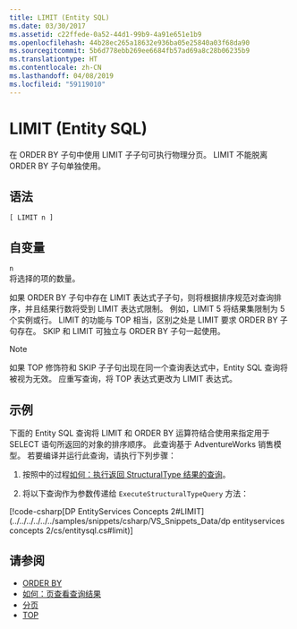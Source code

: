 ```yaml
---
title: LIMIT (Entity SQL)
ms.date: 03/30/2017
ms.assetid: c22ffede-0a52-44d1-99b9-4a91e651e1b9
ms.openlocfilehash: 44b28ec265a18632e936ba05e25840a03f68da90
ms.sourcegitcommit: 5b6d778ebb269ee6684fb57ad69a8c28b06235b9
ms.translationtype: HT
ms.contentlocale: zh-CN
ms.lasthandoff: 04/08/2019
ms.locfileid: "59119010"
---
```

# <a name="limit-entity-sql"></a>LIMIT (Entity SQL)
在 ORDER BY 子句中使用 LIMIT 子子句可执行物理分页。 LIMIT 不能脱离 ORDER BY 子句单独使用。  
  
## <a name="syntax"></a>语法  
  
```  
[ LIMIT n ]  
```  
  
## <a name="arguments"></a>自变量  
 `n`  
 将选择的项的数量。  
  
 如果 ORDER BY 子句中存在 LIMIT 表达式子子句，则将根据排序规范对查询排序，并且结果行数将受到 LIMIT 表达式限制。 例如，LIMIT 5 将结果集限制为 5 个实例或行。 LIMIT 的功能与 TOP 相当，区别之处是 LIMIT 要求 ORDER BY 子句存在。 SKIP 和 LIMIT 可独立与 ORDER BY 子句一起使用。  
  
> [!NOTE]
>  如果 TOP 修饰符和 SKIP 子子句出现在同一个查询表达式中，Entity SQL 查询将被视为无效。 应重写查询，将 TOP 表达式更改为 LIMIT 表达式。  
  
## <a name="example"></a>示例  
 下面的 Entity SQL 查询将 LIMIT 和 ORDER BY 运算符结合使用来指定用于 SELECT 语句所返回的对象的排序顺序。 此查询基于 AdventureWorks 销售模型。 若要编译并运行此查询，请执行下列步骤：  
  
1.  按照中的过程[如何：执行返回 StructuralType 结果的查询](../../../../../../docs/framework/data/adonet/ef/how-to-execute-a-query-that-returns-structuraltype-results.md)。  
  
2.  将以下查询作为参数传递给 `ExecuteStructuralTypeQuery` 方法：  
  
 [!code-csharp[DP EntityServices Concepts 2#LIMIT](../../../../../../samples/snippets/csharp/VS_Snippets_Data/dp entityservices concepts 2/cs/entitysql.cs#limit)]  
  
## <a name="see-also"></a>请参阅

- [ORDER BY](../../../../../../docs/framework/data/adonet/ef/language-reference/order-by-entity-sql.md)
- [如何：页查看查询结果](https://docs.microsoft.com/previous-versions/dotnet/netframework-4.0/bb738702(v=vs.100))
- [分页](../../../../../../docs/framework/data/adonet/ef/language-reference/paging-entity-sql.md)
- [TOP](../../../../../../docs/framework/data/adonet/ef/language-reference/top-entity-sql.md)
